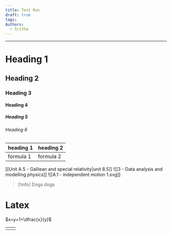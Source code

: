 ```yaml
---
title: Test Run
draft: true
tags: 
Authors:
  - Sritha
---
```

---
# Heading 1
## Heading 2
### Heading 3
#### Heading 4
##### Heading 5
###### Heading 6

| <center>heading 1</center> | heading 2 |
| -------------------------- | --------- |
| formula 1                  | formula 2 |

[[Unit A.5 - Galilean and special relativity|unit 8.5]]
![[3 - Data analysis and modelling physics]]
![[A.1 - independent motion 1.svg]]

>[!info] Dogs
>dogs

# Latex

$x=y+1+\dfrac{x}{y}$


|     |     |
| --- | --- |
|     |     |
